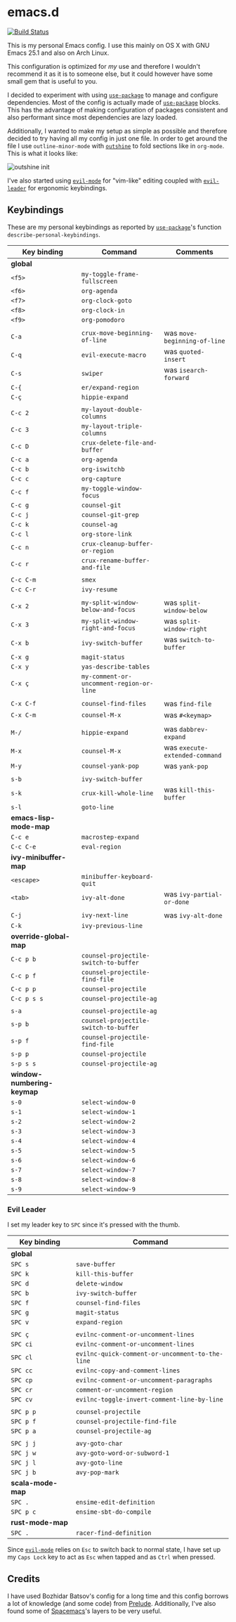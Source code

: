 # emacs.d

[![Build Status](https://img.shields.io/travis/andrebeat/emacs.d/master.svg)](https://travis-ci.org/andrebeat/emacs.d)

This is my personal Emacs config. I use this mainly on OS X with GNU Emacs 25.1 and also on Arch
Linux.

This configuration is optimized for *my* use and therefore I wouldn't recommend it as it is to
someone else, but it could however have some small gem that is useful to you.

I decided to experiment with using [`use-package`][use-package] to manage and configure
dependencies. Most of the config is actually made of [`use-package`][use-package] blocks. This has
the advantage of making configuration of packages consistent and also performant since most
dependencies are lazy loaded.

Additionally, I wanted to make my setup as simple as possible and therefore decided to try having
all my config in just one file. In order to get around the file I use `outline-minor-mode` with
[`outshine`](https://github.com/tj64/outshine) to fold sections like in `org-mode`. This
is what it looks like:

![outshine init](https://dl.dropboxusercontent.com/u/7018537/emacs-init.gif)

I've also started using [`evil-mode`][evil-mode] for "vim-like" editing coupled with
[`evil-leader`](https://github.com/cofi/evil-leader) for ergonomic keybindings.

## Keybindings

These are my personal keybindings as reported by [`use-package`][use-package]'s function
`describe-personal-keybindings`.

Key binding | Command                                             | Comments
----------- | --------------------------------------------------- | -------------------------------
**global**  |                                                     |
`<f5>`      | `my-toggle-frame-fullscreen`                        |
`<f6>`      | `org-agenda`                                        |
`<f7>`      | `org-clock-goto`                                    |
`<f8>`      | `org-clock-in`                                      |
`<f9>`      | `org-pomodoro`                                      |
            |                                                     |
`C-a`       | `crux-move-beginning-of-line`                       | was `move-beginning-of-line`
`C-q`       | `evil-execute-macro`                                | was `quoted-insert`
`C-s`       | `swiper`                                            | was `isearch-forward`
`C-{`       | `er/expand-region`                                  |
`C-ç`       | `hippie-expand`                                     |
            |                                                     |
`C-c 2`     | `my-layout-double-columns`                          |
`C-c 3`     | `my-layout-triple-columns`                          |
`C-c D`     | `crux-delete-file-and-buffer`                       |
`C-c a`     | `org-agenda`                                        |
`C-c b`     | `org-iswitchb`                                      |
`C-c c`     | `org-capture`                                       |
`C-c f`     | `my-toggle-window-focus`                            |
`C-c g`     | `counsel-git`                                       |
`C-c j`     | `counsel-git-grep`                                  |
`C-c k`     | `counsel-ag`                                        |
`C-c l`     | `org-store-link`                                    |
`C-c n`     | `crux-cleanup-buffer-or-region`                     |
`C-c r`     | `crux-rename-buffer-and-file`                       |
            |                                                     |
`C-c C-m`   | `smex`                                              |
`C-c C-r`   | `ivy-resume`                                        |
            |                                                     |
`C-x 2`     | `my-split-window-below-and-focus`                   | was `split-window-below`
`C-x 3`     | `my-split-window-right-and-focus`                   | was `split-window-right`
`C-x b`     | `ivy-switch-buffer`                                 | was `switch-to-buffer`
`C-x g`     | `magit-status`                                      |
`C-x y`     | `yas-describe-tables`                               |
`C-x ç`     | `my-comment-or-uncomment-region-or-line`            |
            |                                                     |
`C-x C-f`   | `counsel-find-files`                                | was `find-file`
`C-x C-m`   | `counsel-M-x`                                       | was `#<keymap>`
            |                                                     |
`M-/`       | `hippie-expand`                                     | was `dabbrev-expand`
`M-x`       | `counsel-M-x`                                       | was `execute-extended-command`
`M-y`       | `counsel-yank-pop`                                  | was `yank-pop`
            |                                                     |
`s-b`       | `ivy-switch-buffer`                                 |
`s-k`       | `crux-kill-whole-line`                              | was `kill-this-buffer`
`s-l`       | `goto-line`                                         |
**emacs-lisp-mode-map** |                                         |
`C-c e`     | `macrostep-expand`                                  |
`C-c C-e`   | `eval-region`                                       |
**ivy-minibuffer-map** |                                          |
`<escape>`  | `minibuffer-keyboard-quit`                          |
`<tab>`     | `ivy-alt-done`                                      | was `ivy-partial-or-done`
            |                                                     |
`C-j`       | `ivy-next-line`                                     | was `ivy-alt-done`
`C-k`       | `ivy-previous-line`                                 |
**override-global-map** |
`C-c p b`   | `counsel-projectile-switch-to-buffer`
`C-c p f`   | `counsel-projectile-find-file`
`C-c p p`   | `counsel-projectile`
`C-c p s s` | `counsel-projectile-ag`
            |
`s-a`       | `counsel-projectile-ag`
`s-p b`     | `counsel-projectile-switch-to-buffer`
`s-p f`     | `counsel-projectile-find-file`
`s-p p`     | `counsel-projectile`
`s-p s s`   | `counsel-projectile-ag`
**window-numbering-keymap** |                                     |
`s-0`       | `select-window-0`                                   |
`s-1`       | `select-window-1`                                   |
`s-2`       | `select-window-2`                                   |
`s-3`       | `select-window-3`                                   |
`s-4`       | `select-window-4`                                   |
`s-5`       | `select-window-5`                                   |
`s-6`       | `select-window-6`                                   |
`s-7`       | `select-window-7`                                   |
`s-8`       | `select-window-8`                                   |
`s-9`       | `select-window-9`                                   |

### Evil Leader

I set my leader key to `SPC` since it's pressed with the thumb.

Key binding | Command
----------- | -------------------------------------
**global**  |
`SPC s`     | `save-buffer`
`SPC k`     | `kill-this-buffer`
`SPC d`     | `delete-window`
`SPC b`     | `ivy-switch-buffer`
`SPC f`     | `counsel-find-files`
`SPC g`     | `magit-status`
`SPC v`     | `expand-region`
            |
`SPC ç`     | `evilnc-comment-or-uncomment-lines`
`SPC ci`    | `evilnc-comment-or-uncomment-lines`
`SPC cl`    | `evilnc-quick-comment-or-uncomment-to-the-line`
`SPC cc`    | `evilnc-copy-and-comment-lines`
`SPC cp`    | `evilnc-comment-or-uncomment-paragraphs`
`SPC cr`    | `comment-or-uncomment-region`
`SPC cv`    | `evilnc-toggle-invert-comment-line-by-line`
            |
`SPC p p`   | `counsel-projectile`
`SPC p f`   | `counsel-projectile-find-file`
`SPC p a`   | `counsel-projectile-ag`
            |
`SPC j j`   | `avy-goto-char`
`SPC j w`   | `avy-goto-word-or-subword-1`
`SPC j l`   | `avy-goto-line`
`SPC j b`   | `avy-pop-mark`
**scala-mode-map** |
`SPC .`     | `ensime-edit-definition`
`SPC p c`   | `ensime-sbt-do-compile`
**rust-mode-map** |
`SPC .`     | `racer-find-definition`

Since [`evil-mode`][evil-mode] relies on `Esc` to switch back to normal state, I have set up my `Caps
Lock` key to act as `Esc` when tapped and as `Ctrl` when pressed.

## Credits

I have used Bozhidar Batsov's config for a long time and this config borrows a lot of knowledge (and
some code) from [Prelude](https://github.com/bbatsov/prelude). Additionally, I've also found some of
[Spacemacs](https://github.com/syl20bnr/spacemacs)'s layers to be very useful.

[use-package]: https://github.com/jwiegley/use-package
[evil-mode]: https://bitbucket.org/lyro/evil/wiki/Home
